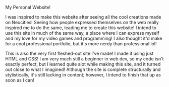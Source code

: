My Personal Website!

I was inspired to make this website after seeing all the cool creations made on Neocities! Seeing how people expressed themselves on the web really inspired me to do the same, leading me to create this website!
I intend to use this site in much of the same way, a place where I can express myself and my love for my video games and programming! I also thought it'd make for a cool professional portfolio, but it's more nerdy than professional lol!

This is also the very first fleshed-out site I've made! I made it using just HTML and CSS! I am very much still a beginner in web dev, so my code isn't exactly perfect, but I learned quite alot while making this site, and it turned out close to what I imagined!
Although the site is complete structurally and stylistically, it's still lacking in content; however, I intend to finish that up as soon as I can!
